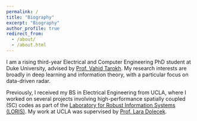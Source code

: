 ```yaml
---
permalink: /
title: "Biography"
excerpt: "Biography"
author_profile: true
redirect_from: 
  - /about/
  - /about.html
---
```


I am a rising third-year Electrical and Computer Engineering PhD student at Duke University, advised by [Prof. Vahid Tarokh](https://ece.duke.edu/faculty/vahid-tarokh). My research interests are broadly in deep learning and information theory, with a particular focus on data-driven radar.

Previously, I received my BS in Electrical Engineering from UCLA, where I worked on several projects involving high-performance spatially coupled (SC) codes as part of the [Laboratory for Robust Information Systems (LORIS)](https://loris.seas.ucla.edu/). My work at UCLA was supervised by [Prof. Lara Dolecek](https://samueli.ucla.edu/people/lara-dolecek/).
